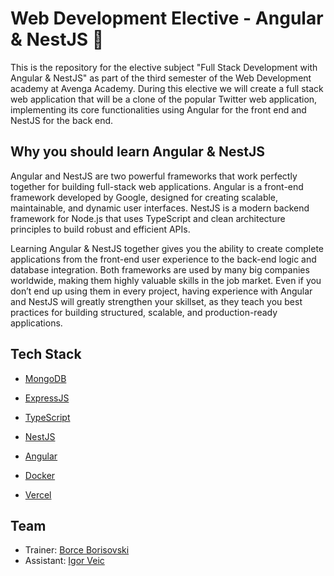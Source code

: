 # Web Development Elective - Angular & NestJS 🚀

This is the repository for the elective subject "Full Stack Development with Angular & NestJS" as part of the third semester of the Web Development academy at Avenga Academy. During this elective we will create a full stack web application that will be a clone of the popular Twitter web application, implementing its core functionalities using Angular for the front end and NestJS for the back end.

## Why you should learn Angular & NestJS

Angular and NestJS are two powerful frameworks that work perfectly together for building full-stack web applications. Angular is a front-end framework developed by Google, designed for creating scalable, maintainable, and dynamic user interfaces. NestJS is a modern backend framework for Node.js that uses TypeScript and clean architecture principles to build robust and efficient APIs.

Learning Angular & NestJS together gives you the ability to create complete applications from the front-end user experience to the back-end logic and database integration. Both frameworks are used by many big companies worldwide, making them highly valuable skills in the job market. Even if you don’t end up using them in every project, having experience with Angular and NestJS will greatly strengthen your skillset, as they teach you best practices for building structured, scalable, and production-ready applications.

## Tech Stack

- [MongoDB](https://www.mongodb.com/products/platform/atlas-database)

- [ExpressJS](https://expressjs.com/)

- [TypeScript](https://www.typescriptlang.org/)

- [NestJS](https://docs.nestjs.com/)

- [Angular](https://angular.dev/)

- [Docker](https://www.docker.com/)

- [Vercel](https://vercel.com/docs)

## Team

- Trainer: [Borce Borisovski](mailto:borisovski.borce@gmail.com)
- Assistant: [Igor Veic](mailto:igorveic7@gmail.com)
